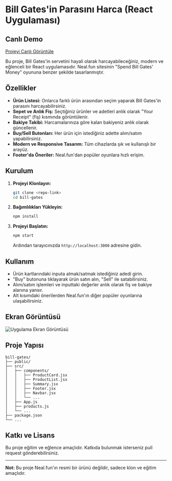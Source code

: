 # Bill Gates'in Parasını Harca (React Uygulaması)

## Canlı Demo
[Projeyi Canlı Görüntüle](https://your-demo-link.vercel.app)

Bu proje, Bill Gates'in servetini hayali olarak harcayabileceğiniz, modern ve eğlenceli bir React uygulamasıdır. Neal.fun sitesinin "Spend Bill Gates' Money" oyununa benzer şekilde tasarlanmıştır.

## Özellikler
- **Ürün Listesi:** Onlarca farklı ürün arasından seçim yaparak Bill Gates'in parasını harcayabilirsiniz.
- **Sepet ve Anlık Fiş:** Seçtiğiniz ürünler ve adetleri anlık olarak "Your Receipt" (fiş) kısmında görüntülenir.
- **Bakiye Takibi:** Harcamalarınıza göre kalan bakiyeniz anlık olarak güncellenir.
- **Buy/Sell Butonları:** Her ürün için istediğiniz adette alım/satım yapabilirsiniz.
- **Modern ve Responsive Tasarım:** Tüm cihazlarda şık ve kullanışlı bir arayüz.
- **Footer'da Öneriler:** Neal.fun'dan popüler oyunlara hızlı erişim.

## Kurulum

1. **Projeyi Klonlayın:**
   ```bash
   git clone <repo-link>
   cd bill-gates
   ```
2. **Bağımlılıkları Yükleyin:**
   ```bash
   npm install
   ```
3. **Projeyi Başlatın:**
   ```bash
   npm start
   ```
   Ardından tarayıcınızda `http://localhost:3000` adresine gidin.

## Kullanım
- Ürün kartlarındaki inputa almak/satmak istediğiniz adedi girin.
- "Buy" butonuna tıklayarak ürün satın alın, "Sell" ile satabilirsiniz.
- Alım/satım işlemleri ve inputtaki değerler anlık olarak fiş ve bakiye alanına yansır.
- Alt kısımdaki önerilerden Neal.fun'ın diğer popüler oyunlarına ulaşabilirsiniz.

## Ekran Görüntüsü

![Uygulama Ekran Görüntüsü](./screenshot.png)

## Proje Yapısı
```
bill-gates/
├── public/
├── src/
│   ├── components/
│   │   ├── ProductCard.jsx
│   │   ├── ProductList.jsx
│   │   ├── Summary.jsx
│   │   ├── Footer.jsx
│   │   ├── Navbar.jsx
│   │   └── ...
│   ├── App.js
│   ├── products.js
│   └── ...
├── package.json
└── ...
```

## Katkı ve Lisans
Bu proje eğitim ve eğlence amaçlıdır. Katkıda bulunmak isterseniz pull request gönderebilirsiniz.

---

**Not:** Bu proje Neal.fun'ın resmi bir ürünü değildir, sadece klon ve eğitim amaçlıdır. 